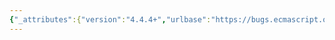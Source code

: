 ```yaml
---
{"_attributes":{"version":"4.4.4+","urlbase":"https://bugs.ecmascript.org/","maintainer":"dherman@mozilla.com"},"bug":{"bug_id":488,"creation_ts":"2012-07-09 12:12:00 -0700","short_desc":"15.12.3: \"vlaue\"","delta_ts":"2012-09-28 12:24:24 -0700","product":"Draft for 6th Edition","component":"editorial issue","version":"Rev 9: July 8, 2012 Draft","rep_platform":"All","op_sys":"All","bug_status":"RESOLVED","resolution":"FIXED","priority":"Normal","bug_severity":"minor","everconfirmed":true,"reporter":{"uid":"jmdyck","name":"Michael Dyck"},"assigned_to":{"uid":"allen","name":"Allen Wirfs-Brock"},"long_desc":[{"commentid":1228,"comment_count":0,"who":{"uid":"jmdyck","name":"Michael Dyck"},"bug_when":"2012-07-09 12:12:47 -0700","thetext":"In 15.12.3 \"stringify ( value [ , replacer [ , space ] ] )\",\nin the definition of the abstract operation Quote(value),\nstep 2.b.ii says:\n    \"Let abbrev be the string vlaue corresponding to ...\"\n\nChange \"vlaue\" to \"value\"."},{"commentid":1235,"comment_count":1,"who":{"uid":"allen","name":"Allen Wirfs-Brock"},"bug_when":"2012-07-09 14:21:17 -0700","thetext":"fixed in rev10 editor's draft"},{"commentid":1723,"comment_count":2,"who":{"uid":"allen","name":"Allen Wirfs-Brock"},"bug_when":"2012-09-28 12:24:24 -0700","thetext":"fixed in rev10, Sept. 27 2012 draft"}]}}
---
```

